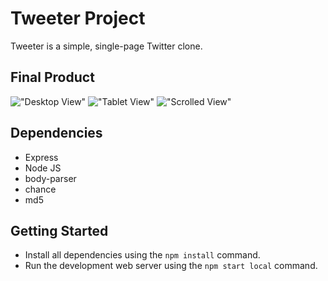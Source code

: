 # Tweeter Project

Tweeter is a simple, single-page Twitter clone.

## Final Product
!["Desktop View"](URL)
!["Tablet View"](URL)
!["Scrolled View"](URL)

## Dependencies

- Express
- Node JS
- body-parser
- chance
- md5


## Getting Started

- Install all dependencies using the `npm install` command.
- Run the development web server using the `npm start local` command.
